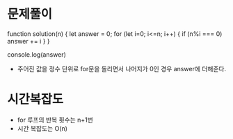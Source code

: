 # 문제풀이

function solution(n) {
let answer = 0;
for (let i=0; i<=n; i++) {
if (n%i === 0) answer += i
}
}

console.log(answer)

- 주어진 값을 정수 단위로 for문을 돌리면서 나머지가 0인 경우 answer에 더해준다.

# 시간복잡도

- for 루프의 반복 횟수는 n+1번
- 시간 복잡도는 O(n)
